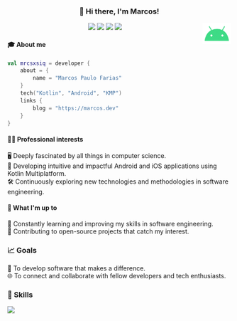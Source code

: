 ### <p align="center">👋 Hi there, I'm Marcos!</p>

<img align="right" height="48" src="android.gif">

<p align="center">
<a href="https://linkedin.com/in/mrcsxsiq"><img src="https://img.shields.io/badge/-LinkedIn-blue?style=flat-square&logo=Linkedin&logoColor=white&link=https://www.linkedin.com/in/mrcsxsiq"/></a>
<a href="https://medium.com/@mrcsxsiq"><img src="https://img.shields.io/badge/-Medium-292929?style=flat-square&labelColor=292929&logo=Medium&link=https://medium.com/@mrcsxsiq"/></a>
<a href="https://youtube.com/@mrcsxsiq"><img src="https://img.shields.io/badge/-YouTube-red?style=flat-square&logo=YouTube&link=https://youtube.com/@mrcsxsiq"/></a>
<a href="https://x.com/mrcsxsiq"><img src="https://img.shields.io/badge/-Twitter-black?style=flat-square&labelColor=black&logo=X&logoColor=white&link=https://x.com/mrcsxsiq"/></a>
</p>

#### 🎓 About me

```kotlin
val mrcsxsiq = developer {
    about = {
        name = "Marcos Paulo Farias"
    }
    tech("Kotlin", "Android", "KMP")
    links {
        blog = "https://marcos.dev"
    }
}
```
  
#### 👩‍💻 Professional interests

🖥️ Deeply fascinated by all things in computer science.<br/>
📱 Developing intuitive and impactful Android and iOS applications using Kotlin Multiplatform.<br/>
🛠️ Continuously exploring new technologies and methodologies in software engineering.<br/>

#### 🌱 What I'm up to

📖 Constantly learning and improving my skills in software engineering.<br/>
🔄 Contributing to open-source projects that catch my interest.<br/>

### 📈 Goals

🌟 To develop software that makes a difference.<br/>
🌐 To connect and collaborate with fellow developers and tech enthusiasts.<br/>

### 💪 Skills

<a href="https://linkedin.com/in/mrcsxsiq"><img height="36" src="https://skillicons.dev/icons?i=androidstudio,kotlin,ktor,firebase,gradle,jenkins,java,mysql,mongodb,figma,github&theme=dark"/></a>
